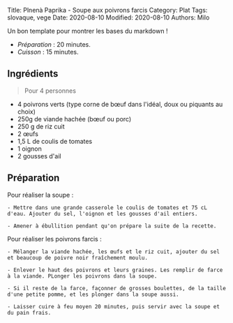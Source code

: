 Title: Plnenà Paprika - Soupe aux poivrons farcis
Category: Plat
Tags: slovaque, vege
Date: 2020-08-10
Modified: 2020-08-10
Authors: Milo


Un bon template pour montrer les bases du markdown !

- *Préparation* : 20 minutes.
- *Cuisson* : 15 minutes.

## Ingrédients

> Pour 4 personnes

  - 4 poivrons verts (type corne de bœuf dans l'idéal, doux ou piquants au choix)
  - 250g de viande hachée (bœuf ou porc)
  - 250 g de riz cuit
  - 2 œufs
  - 1,5 L de coulis de tomates
  - 1 oignon
  - 2 gousses d'ail

## Préparation

Pour réaliser la soupe :

	- Mettre dans une grande casserole le coulis de tomates et 75 cL d'eau. Ajouter du sel, l'oignon et les gousses d'ail entiers.
  
	- Amener à ébullition pendant qu'on prépare la suite de la recette.
  
Pour réaliser les poivrons farcis :

    - Mélanger la viande hachée, les œufs et le riz cuit, ajouter du sel et beaucoup de poivre noir fraîchement moulu.
    
    - Enlever le haut des poivrons et leurs graines. Les remplir de farce à la viande. PLonger les poivrons dans la soupe. 
    
    - Si il reste de la farce, façonner de grosses boulettes, de la taille d'une petite pomme, et les plonger dans la soupe aussi.
    
    - Laisser cuire à feu moyen 20 minutes, puis servir avec la soupe et du pain frais.



